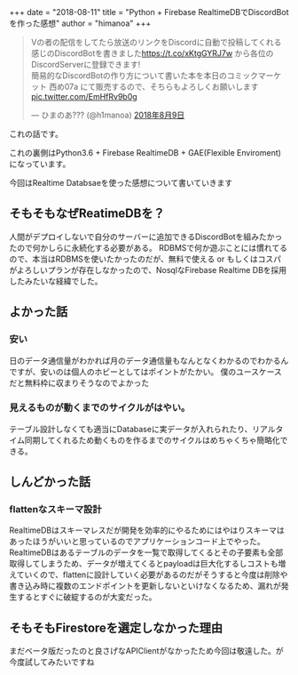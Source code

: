 +++
date = "2018-08-11"
title = "Python + Firebase RealtimeDBでDiscordBotを作った感想"
author = "himanoa"
+++

<blockquote class="twitter-tweet" data-lang="ja"><p lang="ja" dir="ltr">Vの者の配信をしてたら放送のリンクをDiscordに自動で投稿してくれる感じのDiscordBotを書きました<a href="https://t.co/xKtgGYRJ7w">https://t.co/xKtgGYRJ7w</a> から各位のDiscordServerに登録できます!<br>簡易的なDiscordBotの作り方について書いた本を本日のコミックマーケット 西め07a にて販売するので、そちらもよろしくお願いします <a href="https://t.co/EmHfRv9b0g">pic.twitter.com/EmHfRv9b0g</a></p>&mdash; ひまのあ??? (@h1manoa) <a href="https://twitter.com/h1manoa/status/1027651954971828225?ref_src=twsrc%5Etfw">2018年8月9日</a></blockquote>

これの話です。

これの裏側はPython3.6 + Firebase RealtimeDB + GAE(Flexible Enviroment)になっています。

今回はRealtime Databsaeを使った感想について書いていきます

## そもそもなぜReatimeDBを？

人間がデプロイしないで自分のサーバーに追加できるDiscordBotを組みたかったので何かしらに永続化する必要がある。
RDBMSで何か遊ぶことには慣れてるので、本当はRDBMSを使いたかったのだが、無料で使える or もしくはコスパがよろしいプランが存在しなかったので、NosqlなFirebase Realtime DBを採用したみたいな経緯でした。


## よかった話

### 安い

日のデータ通信量がわかれば月のデータ通信量もなんとなくわかるのでわかるんですが、安いのは個人のホビーとしてはポイントがたかい。
僕のユースケースだと無料枠に収まりそうなのでよかった

### 見えるものが動くまでのサイクルがはやい。

テーブル設計しなくても適当にDatabaseに実データが入れられたり、リアルタイム同期してくれるため動くものを作るまでのサイクルはめちゃくちゃ簡略化できる。

## しんどかった話

### flattenなスキーマ設計

RealtimeDBはスキーマレスだが開発を効率的にやるためにはやはりスキーマはあったほうがいいと思っているのでアプリケーションコード上でやった。
RealtimeDBはあるテーブルのデータを一覧で取得してくるとその子要素も全部取得してしまうため、データが増えてくるとpayloadは巨大化するしコストも増えていくので、flattenに設計していく必要があるのだがそうすると今度は削除や書き込み時に複数のエンドポイントを更新しないといけなくなるため、漏れが発生するとすぐに破綻するのが大変だった。

## そもそもFirestoreを選定しなかった理由

まだベータ版だったのと良さげなAPIClientがなかったため今回は敬遠した。が今度試してみたいですね
